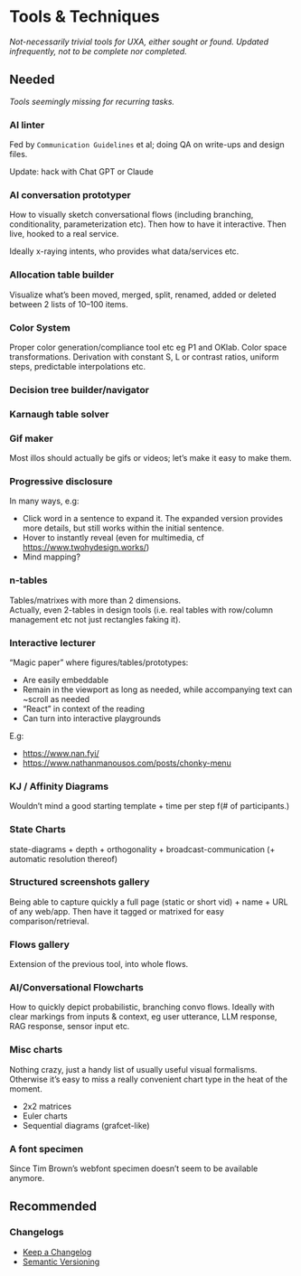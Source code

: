 # Tools & Techniques

<!--BREAK-->


<!-- <img src="../../Resources/Assets/assets/semiotics/info-md.svg” style=“float: left; height: 3rem; padding-right: 0.5rem; border: none” > -->

*Not-necessarily trivial tools for UXA, either sought or found.*
*Updated infrequently, not to be complete nor completed.*

<!-- ![](assets/info-md.svg) -->

## Needed

*Tools seemingly missing for recurring tasks.*

### AI linter

Fed by `Communication Guidelines` et al; doing QA on write-ups and design files.

Update: hack with Chat GPT or Claude

### AI conversation prototyper

How to visually sketch conversational flows (including branching, conditionality, parameterization etc). Then how to have it interactive. Then live, hooked to a real service.

Ideally x-raying intents, who provides what data/services etc.

### Allocation table builder

Visualize what’s been moved, merged, split, renamed, added or deleted between 2 lists of 10–100 items.

### Color System

Proper color generation/compliance tool etc eg P1 and OKlab. Color space transformations. Derivation with constant S, L or contrast ratios, uniform steps, predictable interpolations etc.

### Decision tree builder/navigator

### Karnaugh table solver

### Gif maker

Most illos should actually be gifs or videos; let’s make it easy to make them.

### Progressive disclosure

In many ways, e.g:

- Click word in a sentence to expand it. The expanded version provides more details, but still works within the initial sentence.
- Hover to instantly reveal (even for multimedia, cf <https://www.twohydesign.works/>)
- Mind mapping?

### n-tables

Tables/matrixes with more than 2 dimensions.  
Actually, even 2-tables in design tools (i.e. real tables with row/column management etc not just rectangles faking it).

### Interactive lecturer

“Magic paper” where figures/tables/prototypes:

- Are easily embeddable
- Remain in the viewport as long as needed, while accompanying text can ~scroll as needed
- “React” in context of the reading
- Can turn into interactive playgrounds

E.g:

- <https://www.nan.fyi/>
- <https://www.nathanmanousos.com/posts/chonky-menu>

<!-- <https://twitter.com/DanHollick/status/1745735801454174616> -->
<!-- <https://twitter.com/_B_Y_P_/status/1648197769142714368> -->

### KJ / Affinity Diagrams

Wouldn’t mind a good starting template + time per step f(# of participants.)

### State Charts

state-diagrams + depth + orthogonality + broadcast-communication (+ automatic resolution thereof)

### Structured screenshots gallery

Being able to capture quickly a full page (static or short vid) + name + URL of any web/app. Then have it tagged or matrixed for easy comparison/retrieval.

### Flows gallery

Extension of the previous tool, into whole flows.

### AI/Conversational Flowcharts

How to quickly depict probabilistic, branching convo flows. Ideally with clear markings from inputs & context, eg user utterance, LLM response, RAG response, sensor input etc.

### Misc charts

Nothing crazy, just a handy list of usually useful visual formalisms. Otherwise it’s easy to miss a really convenient chart type in the heat of the moment.

- 2x2 matrices
- Euler charts
- Sequential diagrams (grafcet-like)

### A font specimen

Since Tim Brown’s webfont specimen doesn’t seem to be available anymore.

## Recommended

### Changelogs

- [Keep a Changelog](http://keepachangelog.com/en/1.0.0/)
- [Semantic Versioning](https://semver.org/)
